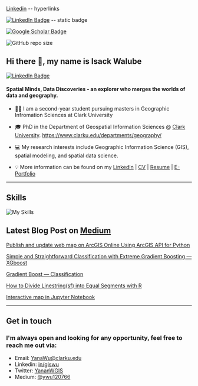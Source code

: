 
[Linkedin](https://www.linkedin.com/in/isack-walube-458876217) -- hyperlinks

[![LinkedIn Badge](https://img.shields.io/badge/My-LinkedIn-blue)](https://www.linkedin.com/in/isack-walube-458876217/) -- static badge

[![Google Scholar Badge](https://img.shields.io/badge/Google-Scholar-lightgrey)]([https://scholar.google.com/citations?user=xVDuszoAAAAJ&hl=en](https://isackwalube.weebly.com/))

<img alt="GitHub repo size" src="https://img.shields.io/github/repo-size/walubeisack/gisiw">





## **Hi there 👋, my name is Isack Walube**

[![LinkedIn Badge](https://img.shields.io/badge/My-LinkedIn-blue)](https://www.linkedin.com/in/isack-walube-458876217/)


#### **Spatial Minds, Data Discoveries - an explorer who merges the worlds of data and geography.** 
+ 👩‍🏫 I am a second-year student pursuing masters in Geographic Infromation Sciences at Clark University
  
+ 🎓 PhD in the Department of Geospatial Information Sciences @ [Clark University](https://www.clarku.edu/departments/geography/).
https://www.clarku.edu/departments/geography/

+ 💻 My research interests include Geographic Information Science (GIS), spatial modeling, and spatial data science.

+ 💡 More information can be found on my [LinkedIn](https://www.linkedin.com/in/isack-walube-458876217) | [CV](https://gisynw.github.io/YananWu-Files/YananWu_CV.pdf) | [Resume](https://gisynw.github.io/YananWu-Files/YananWu_Resume.pdf) | [E-Portfolio](https://walubeisack.weebly.com/)

---

## **Skills**
![My Skills](https://skillicons.dev/icons?i=js,py,r,html,css)

## Latest Blog Post on [Medium](https://ywu120766.medium.com/)

[Publish and update web map on ArcGIS Online Using ArcGIS API for Python](https://ywu120766.medium.com/publish-a-web-map-on-arcgis-online-using-arcgis-api-for-python-a7b3dc639ed7)

[Simple and Straightforward Classification with Extreme Gradient Boosting — XGboost](https://ywu120766.medium.com/simple-and-straightforward-classification-with-extreme-gradient-boosting-xgboost-e88257dbe9a7)

[Gradient Boost — Classification](https://ywu120766.medium.com/gradient-boost-classification-bc1faf0a3dbe)

[How to Divide Linestring(sf) into Equal Segments with R](https://ywu120766.medium.com/how-to-divide-linestring-sf-into-equal-segments-with-r-935a9ebaec7a)

[Interactive map in Jupyter Notebook](https://ywu120766.medium.com/ipyleaflet-ipywidgets-interactive-map-in-jupyter-notebook-a6ba76586cb5)

---

## Get in touch
### **I'm always open and looking for any opportunity, feel free to reach me out via:<br />**
- Email: [YanaWu@clarku.edu](mailto:YanaWu@clarku.edu)<br />
- Linkedin: [in/giswu](https://www.linkedin.com/in/giswu/)<br />
- Twitter: [YananWGIS](https://twitter.com/YananWGIS)<br />
- Medium: [@ywu120766](https://medium.com/@ywu120766)









